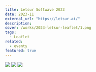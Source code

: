 ```yaml
---
title: Letsur Softwave 2023
date: 2023-11
external_url: "https://letsur.ai/"
description:
cover: /works/2023-letsur-leaflet/1.png
tags:
  - Leaflet
related:
  - eventy
featured: true
---
```


![](/works/2023-letsur-leaflet/1.png)
![](/works/2023-letsur-leaflet/2.png)
![](/works/2023-letsur-leaflet/3.png)
